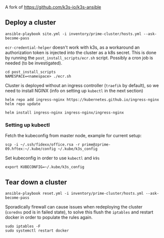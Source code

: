 A fork of https://github.com/k3s-io/k3s-ansible

## Deploy a cluster
```
ansible-playbook site.yml -i inventory/prime-cluster/hosts.yml --ask-become-pass
```

`ecr-credential-helper` doesn't work with k3s, as a workaround an authorization token is injected into the cluster as a k8s secret. This is done by running the `post_install_scripts/ecr.sh` script. Possibly a cron job is needed (to be investigated).

```
cd post_install_scripts
NAMESPACE=<namespace> ./ecr.sh
```

Cluster is deployed without an ingress controller (`traefik` by default), so we need to install NGINX (info on setting up `kubectl` in the next section)
```
helm repo add ingress-nginx https://kubernetes.github.io/ingress-nginx
helm repo update

helm install ingress-nginx ingress-nginx/ingress-nginx
```

### Setting up kubectl
Fetch the kubeconfig from master node, example for current setup:
```
scp -i ~/.ssh/fidexx/office.rsa -r prime@zprime-09.hftex:~/.kube/config ~/.kube/k3s_config
```

Set kubeconfig in order to use `kubectl` and `k9s`
```
export KUBECONFIG=~/.kube/k3s_config
```

## Tear down a cluster
```
ansible-playbook reset.yml -i inventory/prime-cluster/hosts.yml --ask-become-pass
```

Sporadically firewall can cause issues when redeploying the cluster (`coredns` pod is in failed state), to solve this flush the `iptables` and restart docker in order to populate the rules again.

```
sudo iptables -F
sudo systemctl restart docker
```
